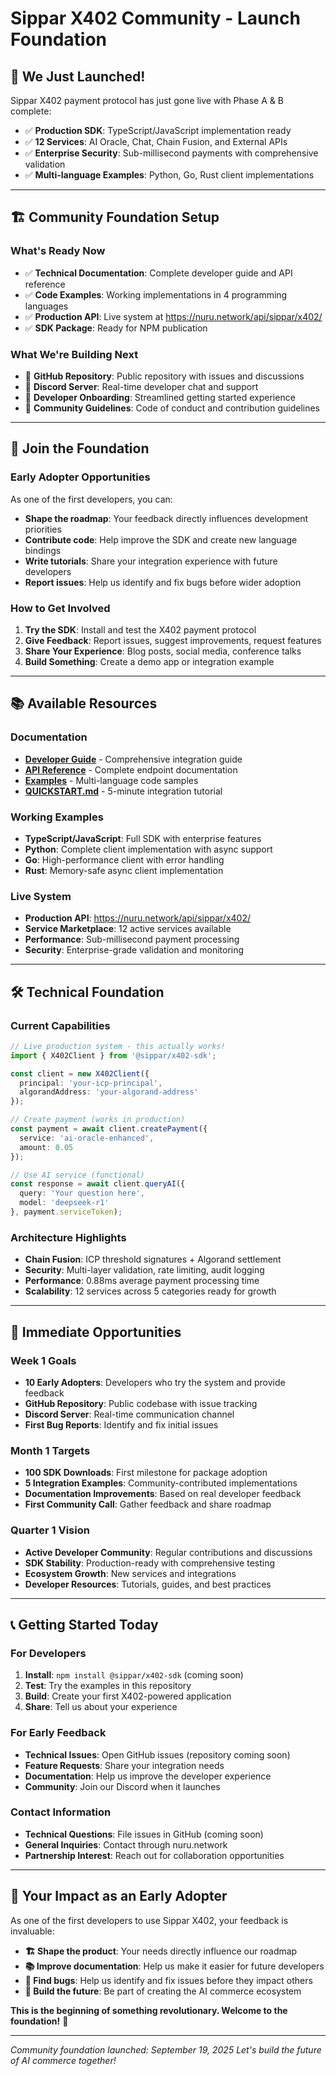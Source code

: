 # Sippar X402 Community - Launch Foundation

## 🎉 **We Just Launched!**

Sippar X402 payment protocol has just gone live with Phase A & B complete:
- ✅ **Production SDK**: TypeScript/JavaScript implementation ready
- ✅ **12 Services**: AI Oracle, Chat, Chain Fusion, and External APIs
- ✅ **Enterprise Security**: Sub-millisecond payments with comprehensive validation
- ✅ **Multi-language Examples**: Python, Go, Rust client implementations

---

## 🏗️ **Community Foundation Setup**

### **What's Ready Now**
- ✅ **Technical Documentation**: Complete developer guide and API reference
- ✅ **Code Examples**: Working implementations in 4 programming languages
- ✅ **Production API**: Live system at https://nuru.network/api/sippar/x402/
- ✅ **SDK Package**: Ready for NPM publication

### **What We're Building Next**
- 🔄 **GitHub Repository**: Public repository with issues and discussions
- 🔄 **Discord Server**: Real-time developer chat and support
- 🔄 **Developer Onboarding**: Streamlined getting started experience
- 🔄 **Community Guidelines**: Code of conduct and contribution guidelines

---

## 👥 **Join the Foundation**

### **Early Adopter Opportunities**
As one of the first developers, you can:
- **Shape the roadmap**: Your feedback directly influences development priorities
- **Contribute code**: Help improve the SDK and create new language bindings
- **Write tutorials**: Share your integration experience with future developers
- **Report issues**: Help us identify and fix bugs before wider adoption

### **How to Get Involved**
1. **Try the SDK**: Install and test the X402 payment protocol
2. **Give Feedback**: Report issues, suggest improvements, request features
3. **Share Your Experience**: Blog posts, social media, conference talks
4. **Build Something**: Create a demo app or integration example

---

## 📚 **Available Resources**

### **Documentation**
- **[Developer Guide](./docs/DEVELOPER_GUIDE.md)** - Comprehensive integration guide
- **[API Reference](./docs/API_REFERENCE.md)** - Complete endpoint documentation
- **[Examples](./examples/)** - Multi-language code samples
- **[QUICKSTART.md](./QUICKSTART.md)** - 5-minute integration tutorial

### **Working Examples**
- **TypeScript/JavaScript**: Full SDK with enterprise features
- **Python**: Complete client implementation with async support
- **Go**: High-performance client with error handling
- **Rust**: Memory-safe async client implementation

### **Live System**
- **Production API**: https://nuru.network/api/sippar/x402/
- **Service Marketplace**: 12 active services available
- **Performance**: Sub-millisecond payment processing
- **Security**: Enterprise-grade validation and monitoring

---

## 🛠️ **Technical Foundation**

### **Current Capabilities**
```typescript
// Live production system - this actually works!
import { X402Client } from '@sippar/x402-sdk';

const client = new X402Client({
  principal: 'your-icp-principal',
  algorandAddress: 'your-algorand-address'
});

// Create payment (works in production)
const payment = await client.createPayment({
  service: 'ai-oracle-enhanced',
  amount: 0.05
});

// Use AI service (functional)
const response = await client.queryAI({
  query: 'Your question here',
  model: 'deepseek-r1'
}, payment.serviceToken);
```

### **Architecture Highlights**
- **Chain Fusion**: ICP threshold signatures + Algorand settlement
- **Security**: Multi-layer validation, rate limiting, audit logging
- **Performance**: 0.88ms average payment processing time
- **Scalability**: 12 services across 5 categories ready for growth

---

## 🎯 **Immediate Opportunities**

### **Week 1 Goals**
- **10 Early Adopters**: Developers who try the system and provide feedback
- **GitHub Repository**: Public codebase with issue tracking
- **Discord Server**: Real-time communication channel
- **First Bug Reports**: Identify and fix initial issues

### **Month 1 Targets**
- **100 SDK Downloads**: First milestone for package adoption
- **5 Integration Examples**: Community-contributed implementations
- **Documentation Improvements**: Based on real developer feedback
- **First Community Call**: Gather feedback and share roadmap

### **Quarter 1 Vision**
- **Active Developer Community**: Regular contributions and discussions
- **SDK Stability**: Production-ready with comprehensive testing
- **Ecosystem Growth**: New services and integrations
- **Developer Resources**: Tutorials, guides, and best practices

---

## 📞 **Getting Started Today**

### **For Developers**
1. **Install**: `npm install @sippar/x402-sdk` (coming soon)
2. **Test**: Try the examples in this repository
3. **Build**: Create your first X402-powered application
4. **Share**: Tell us about your experience

### **For Early Feedback**
- **Technical Issues**: Open GitHub issues (repository coming soon)
- **Feature Requests**: Share your integration needs
- **Documentation**: Help us improve the developer experience
- **Community**: Join our Discord when it launches

### **Contact Information**
- **Technical Questions**: File issues in GitHub (coming soon)
- **General Inquiries**: Contact through nuru.network
- **Partnership Interest**: Reach out for collaboration opportunities

---

## 🌟 **Your Impact as an Early Adopter**

As one of the first developers to use Sippar X402, your feedback is invaluable:

- **🏗️ Shape the product**: Your needs directly influence our roadmap
- **📚 Improve documentation**: Help us make it easier for future developers
- **🐛 Find bugs**: Help us identify and fix issues before they impact others
- **🚀 Build the future**: Be part of creating the AI commerce ecosystem

**This is the beginning of something revolutionary. Welcome to the foundation!** 🎉

---

*Community foundation launched: September 19, 2025*
*Let's build the future of AI commerce together!*
